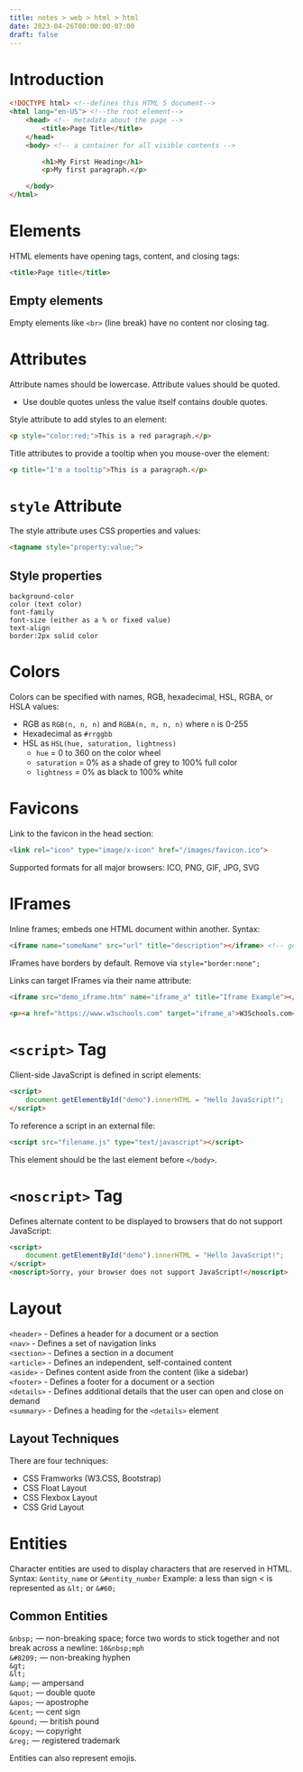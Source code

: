 ```yaml
---
title: notes > web > html > html
date: 2023-04-26T00:00:00-07:00
draft: false
---
```


# Introduction
```html
<!DOCTYPE html> <!--defines this HTML 5 document-->
<html lang="en-US"> <!--the root element-->
	<head> <!-- metadata about the page -->
		<title>Page Title</title>
	</head>
	<body> <!-- a container for all visible contents -->

		<h1>My First Heading</h1>
		<p>My first paragraph.</p>

	</body>
</html>
```

# Elements
HTML elements have opening tags, content, and closing tags:
```html
<title>Page title</title>
```

## Empty elements
Empty elements like `<br>` (line break) have no content nor closing tag.

# Attributes
Attribute names should be lowercase.
Attribute values should be quoted.
- Use double quotes unless the value itself contains double quotes.

Style attribute to add styles to an element:  
```html
<p style="color:red;">This is a red paragraph.</p>
```
Title attributes to provide a tooltip when you mouse-over the element:  
```html
<p title="I'm a tooltip">This is a paragraph.</p>
```

# `style` Attribute
The style attribute uses CSS properties and values:
```html
<tagname style="property:value;">
```

## Style properties
```
background-color
color (text color)
font-family
font-size (either as a % or fixed value)
text-align
border:2px solid color
```

# Colors
Colors can be specified with names, RGB, hexadecimal, HSL, RGBA, or HSLA values:
- RGB as `RGB(n, n, n)` and `RGBA(n, n, n, n)` where `n` is 0-255
- Hexadecimal as `#rrggbb`
- HSL as `HSL(hue, saturation, lightness)`
	- `hue` = 0 to 360 on the color wheel
	- `saturation` = 0% as a shade of grey to 100% full color
	- `lightness` = 0% as black to 100% white

# Favicons
Link to the favicon in the head section:
```html
<link rel="icon" type="image/x-icon" href="/images/favicon.ico">
```

Supported formats for all major browsers:  ICO, PNG, GIF, JPG, SVG

# IFrames
Inline frames; embeds one HTML document within another.
Syntax:  
```html
<iframe name="someName" src="url" title="description"></iframe> <!-- good practice to always include a title element -->
```

IFrames have borders by default.  Remove via `style="border:none";`

Links can target IFrames via their name attribute:
```html
<iframe src="demo_iframe.htm" name="iframe_a" title="Iframe Example"></iframe>
	
<p><a href="https://www.w3schools.com" target="iframe_a">W3Schools.com</a></p>
```

# `<script>` Tag
Client-side JavaScript is defined in script elements:
```html
<script>
    document.getElementById("demo").innerHTML = "Hello JavaScript!";
</script>
```

To reference a script in an external file:
```html
<script src="filename.js" type="text/javascript"></script>
```

This element should be the last element before `</body>`.
	
# `<noscript>` Tag
Defines alternate content to be displayed to browsers that do not support JavaScript:
```html
<script>
	document.getElementById("demo").innerHTML = "Hello JavaScript!";
</script>
<noscript>Sorry, your browser does not support JavaScript!</noscript>
```

# Layout
`<header>` - Defines a header for a document or a section  
`<nav>` - Defines a set of navigation links  
`<section>` - Defines a section in a document  
`<article>` - Defines an independent, self-contained content  
`<aside>` - Defines content aside from the content (like a sidebar)  
`<footer>` - Defines a footer for a document or a section  
`<details>` - Defines additional details that the user can open and close on demand  
`<summary>` - Defines a heading for the `<details>` element  

## Layout Techniques
There are four techniques:
- CSS Framworks (W3.CSS, Bootstrap)
- CSS Float Layout
- CSS Flexbox Layout
- CSS Grid Layout

# Entities
Character entities are used to display characters that are reserved in HTML.
Syntax:  `&entity_name` or `&#entity_number`
Example:  a less than sign < is represented as `&lt;` or `&#60;`

## Common Entities
`&nbsp;` — non-breaking space; force two words to stick together and not break across a newline:  `10&nbsp;mph`  
`&#8209;` — non-breaking hyphen  
`&gt;`  
`&lt;`  
`&amp;` — ampersand  
`&quot;` — double quote  
`&apos;` — apostrophe  
`&cent;` — cent sign  
`&pound;` — british pound  
`&copy;` — copyright  
`&reg;` — registered trademark  

Entities can also represent emojis.
